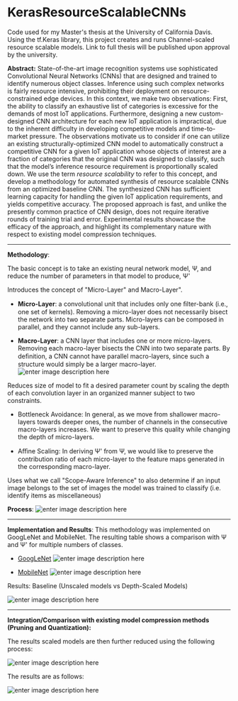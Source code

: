 # KerasResourceScalableCNNs
Code used for my Master's thesis at the University of California Davis.
Using the tf.Keras library, this project creates and runs Channel-scaled resource scalable models. Link to full thesis will be published upon approval by the university. 

**Abstract:**
State-of-the-art image recognition systems use sophisticated Convolutional Neural Networks (CNNs) that are designed and trained to identify numerous object classes. Inference using such complex networks is fairly resource intensive, prohibiting their deployment on resource-constrained edge devices. In this context, we make two observations: First, the ability to classify an exhaustive list of categories is excessive for the demands of most IoT applications. Furthermore, designing a new custom-designed CNN architecture for each new IoT application is impractical, due to the inherent difficulty in developing competitive models and time-to-market pressure. The observations motivate us to consider if one can utilize an existing structurally-optimized CNN model to automatically construct a competitive CNN for a given IoT application whose objects of interest are a fraction of categories that the original CNN was designed to classify, such that the model’s inference resource requirement is proportionally scaled down. We use the term *resource scalability* to refer to this concept, and develop a methodology for automated synthesis of resource scalable CNNs from an optimized baseline CNN. The synthesized CNN has sufficient learning capacity for handling the given IoT application requirements, and yields competitive accuracy. The proposed approach is fast, and unlike the presently common practice of CNN design, does not require iterative rounds of training trial and error. Experimental results showcase the efficacy of the approach, and highlight its complementary nature with respect to existing model compression techniques.

---
**Methodology**:

The basic concept is to take an existing neural network model, Ψ,  and reduce the number of parameters in that model to produce, Ψ'

Introduces the concept of "Micro-Layer" and Macro-Layer".

 - **Micro-Layer**:  a convolutional unit that includes only one ﬁlter-bank (i.e., one set of kernels). Removing a micro-layer does not necessarily bisect the network into two separate parts. Micro-layers can be composed in parallel, and they cannot include any sub-layers.

 - **Macro-Layer**: a CNN layer that includes one or more micro-layers. Removing each macro-layer bisects the CNN into two separate parts. By deﬁnition, a CNN cannot have parallel macro-layers, since such a structure would simply be a larger macro-layer. 
 ![enter image description here](https://drive.google.com/uc?export=view&id=1PSP18p8We8MM9XDLAVOUKPKr1qDeduPN
)

Reduces size of model to fit a desired parameter count by scaling the depth of each convolution layer in an organized manner subject to two constraints.

 - Bottleneck Avoidance: In general, as we move from shallower macro-layers towards deeper ones, the number of channels in the consecutive macro-layers increases. We want to preserve this quality while changing the depth of micro-layers. 
 
 - Aﬃne Scaling: In deriving Ψ' from Ψ, we would like to preserve the contribution ratio of each micro-layer to the feature maps generated in the corresponding macro-layer.

Uses what we call "Scope-Aware Inference" to also determine if an input image belongs to the set of images the model was trained to classify (i.e. identify items as miscellaneous)

**Process**:
![enter image description here](https://drive.google.com/uc?export=view&id=19KdP9hHF03PK_VYojeqh_KV7K3C_-RFR
)

---

**Implementation and Results**:
This methodology was implemented on GoogLeNet and MobileNet. The resulting table shows a comparison with Ψ and Ψ' for multiple numbers of classes.

 - [GoogLeNet](https://arxiv.org/abs/1409.4842)
![enter image description here](https://drive.google.com/uc?export=view&id=1W4XVg4CgJp25sZ3hwreJ_D8Xu0GVCuaX
)
 


 - [MobileNet](https://arxiv.org/abs/1704.04861)
![enter image description here](https://drive.google.com/uc?export=view&id=1YVyfnma7K-EpMxcjIZBGbxkA2Lysx8jf
)


Results: Baseline (Unscaled models vs Depth-Scaled Models)

![enter image description here](https://drive.google.com/uc?export=view&id=1AysGWr_PEfmHL5Qtmkop9Yj1nt7XDl1s )

---
**Integration/Comparison with existing model compression methods (Pruning and Quantization):**

The results scaled models are then further reduced using the following process:

![enter image description here](https://drive.google.com/uc?export=view&id=1-xIBUvw_WRX6xOtEhce-1KIn7hyLeUDi
)

The results are as follows:

![enter image description here](https://drive.google.com/uc?export=view&id=1RLsyv2D_L3mlSwv8oLxmtDGP-RKP_j-I
)

